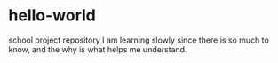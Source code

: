 # hello-world
school project repository
I am learning slowly since there is so much to know, and the why is what helps me understand.
